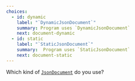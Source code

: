 ```yaml
---
choices:
  - id: dynamic
    label: "`DynamicJsonDocument`"
    summary: Program uses `DynamicJsonDocument`
    next: document-dynamic
  - id: static
    label: "`StaticJsonDocument`"
    summary:  Program uses `StaticJsonDocument`
    next: document-static
---
```


Which kind of [`JsonDocument`](/v6/api/jsondocument/) do you use?